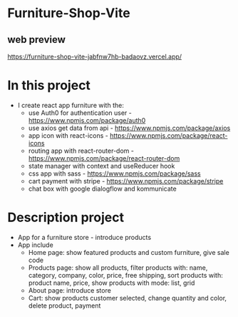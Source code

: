 # Furniture-Shop-Vite

## web preview

https://furniture-shop-vite-jabfnw7hb-badaovz.vercel.app/

# In this project

-   I create react app furniture with the:
    -   use Auth0 for authentication user - https://www.npmjs.com/package/auth0
    -   use axios get data from api - https://www.npmjs.com/package/axios
    -   app icon with react-icons - https://www.npmjs.com/package/react-icons
    -   routing app with react-router-dom - https://www.npmjs.com/package/react-router-dom
    -   state manager with context and useReducer hook
    -   css app with sass - https://www.npmjs.com/package/sass
    -   cart payment with stripe - https://www.npmjs.com/package/stripe
    -   chat box with google dialogflow and kommunicate

# Description project

-   App for a furniture store - introduce products
-   App include
    -   Home page: show featured products and custom furniture, give sale code
    -   Products page: show all products, filter products with: name, category, company, color, price, free shipping, sort products with: product name, price, show products with mode: list, grid
    -   About page: introduce store
    -   Cart: show products customer selected, change quantity and color, delete product, payment
